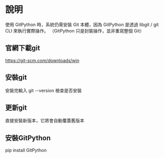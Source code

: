 # 說明
使用 GitPython 時，系統仍需安裝 Git 本體，因為 GitPython 是透過 libgit / git CLI 來執行實際操作。
（GitPython 只是封裝操作，並非重寫整個 Git）

## 官網下載git
https://git-scm.com/downloads/win

## 安裝git

安裝完輸入 git --version 檢查是否安裝

## 更新git
直接安裝新版本，它將會自動覆蓋舊版本

## 安裝GitPython
pip install GitPython